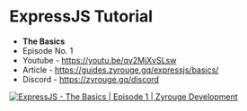 # ExpressJS Tutorial

- **The Basics**
- Episode No. 1
- Youtube - https://youtu.be/qv2MjXvSLsw
- Article - https://guides.zyrouge.gq/expressjs/basics/
- Discord - https://zyrouge.gq/discord

[![ExpressJS - The Basics | Episode 1 | Zyrouge Development](https://img.youtube.com/vi/qv2MjXvSLsw/0.jpg)](https://www.youtube.com/watch?v=qv2MjXvSLsw "ExpressJS - The Basics | Episode 1 | Zyrouge Development")
